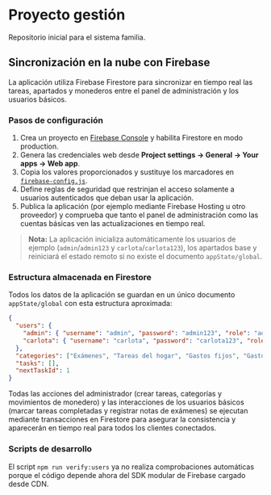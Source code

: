 # Proyecto gestión

Repositorio inicial para el sistema familia.

## Sincronización en la nube con Firebase

La aplicación utiliza Firebase Firestore para sincronizar en tiempo real las tareas, apartados y monederos entre el panel de administración y los usuarios básicos.

### Pasos de configuración

1. Crea un proyecto en [Firebase Console](https://console.firebase.google.com/) y habilita Firestore en modo production.
2. Genera las credenciales web desde **Project settings → General → Your apps → Web app**.
3. Copia los valores proporcionados y sustituye los marcadores en [`firebase-config.js`](./firebase-config.js).
4. Define reglas de seguridad que restrinjan el acceso solamente a usuarios autenticados que deban usar la aplicación.
5. Publica la aplicación (por ejemplo mediante Firebase Hosting u otro proveedor) y comprueba que tanto el panel de administración como las cuentas básicas ven las actualizaciones en tiempo real.

> **Nota:** La aplicación inicializa automáticamente los usuarios de ejemplo (`admin`/`admin123` y `carlota`/`carlota123`), los apartados base y reiniciará el estado remoto si no existe el documento `appState/global`.

### Estructura almacenada en Firestore

Todos los datos de la aplicación se guardan en un único documento `appState/global` con esta estructura aproximada:

```json
{
  "users": {
    "admin": { "username": "admin", "password": "admin123", "role": "admin", "displayName": "Administrador", "wallet": { "balance": 0, "incomes": [], "expenses": [] } },
    "carlota": { "username": "carlota", "password": "carlota123", "role": "basic", "displayName": "Carlota", "wallet": { "balance": 0, "incomes": [], "expenses": [] } }
  },
  "categories": ["Exámenes", "Tareas del hogar", "Gastos fijos", "Gastos extras"],
  "tasks": [],
  "nextTaskId": 1
}
```

Todas las acciones del administrador (crear tareas, categorías y movimientos de monedero) y las interacciones de los usuarios básicos (marcar tareas completadas y registrar notas de exámenes) se ejecutan mediante transacciones en Firestore para asegurar la consistencia y aparecerán en tiempo real para todos los clientes conectados.

### Scripts de desarrollo

El script `npm run verify:users` ya no realiza comprobaciones automáticas porque el código depende ahora del SDK modular de Firebase cargado desde CDN.
